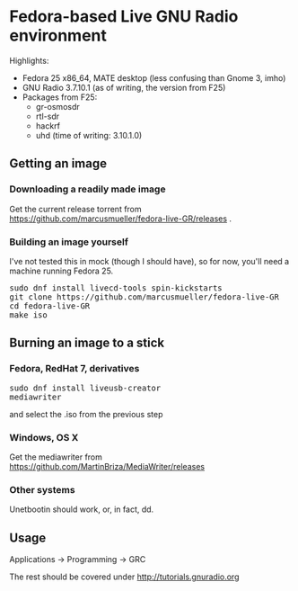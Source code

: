 # Fedora-based Live GNU Radio environment

Highlights:

* Fedora 25 x86_64, MATE desktop (less confusing than Gnome 3, imho)
* GNU Radio 3.7.10.1 (as of writing, the version from F25)
* Packages from F25:
  * gr-osmosdr
  * rtl-sdr
  * hackrf
  * uhd (time of writing: 3.10.1.0)

## Getting an image
### Downloading a readily made image

Get the current release torrent from https://github.com/marcusmueller/fedora-live-GR/releases .

### Building an image yourself

I've not tested this in mock (though I should have), so for now, you'll need a machine running Fedora 25.

<pre>
sudo dnf install livecd-tools spin-kickstarts 
git clone https://github.com/marcusmueller/fedora-live-GR
cd fedora-live-GR
make iso
</pre>

## Burning an image to a stick

### Fedora, RedHat 7, derivatives

<pre>
sudo dnf install liveusb-creator
mediawriter
</pre>

and select the .iso from the previous step

### Windows, OS X

Get the mediawriter from https://github.com/MartinBriza/MediaWriter/releases

### Other systems

Unetbootin should work, or, in fact, dd.

## Usage

Applications → Programming → GRC

The rest should be covered under http://tutorials.gnuradio.org

